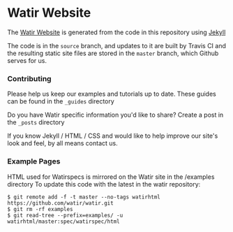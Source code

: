 # Watir Website

The [Watir Website](http://watir.com) is generated from the code in this repository using [Jekyll](https://github.com/jekyll/jekyll)

The code is in the `source` branch, and updates to it are built by Travis CI and the resulting static site
files are stored in the `master` branch, which Github serves for us.

### Contributing
Please help us keep our examples and tutorials up to date. 
These guides can be found in the `_guides` directory

Do you have Watir specific information you'd like to share?
Create a post in the `_posts` directory

If you know Jekyll / HTML / CSS and would like to help improve our
site's look and feel, by all means contact us.

### Example Pages
HTML used for Watirspecs is mirrored on the Watir site in the /examples directory
To update this code with the latest in the watir repository:
```git
$ git remote add -f -t master --no-tags watirhtml https://github.com/watir/watir.git
$ git rm -rf examples
$ git read-tree --prefix=examples/ -u watirhtml/master:spec/watirspec/html
```